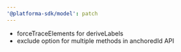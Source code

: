 ```yaml
---
'@platforma-sdk/model': patch
---
```


- forceTraceElements for deriveLabels
- exclude option for multiple methods in anchoredId API
